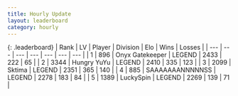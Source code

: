 ```yaml
---
title: Hourly Update
layout: leaderboard
category: hourly
---
```


{: .leaderboard}
| Rank | LV | Player | Division | Elo | Wins | Losses |
| --- | --- | --- | --- | --- | --- | --- |
| <span data-change="0">1</span> | 896 | <span title="ID: 402846">Onyx Gatekeeper</span> | LEGEND | <span data-change="0">2433</span> | <span data-change="0">222</span> | <span data-change="0">65</span> |
| <span data-change="0">2</span> | 3344 | <span title="ID: 164871">Hungry YuYu</span> | LEGEND | <span data-change="-4">2410</span> | <span data-change="4">335</span> | <span data-change="1">123</span> |
| <span data-change="0">3</span> | 2099 | <span title="ID: 353063">Sktima</span> | LEGEND | <span data-change="0">2351</span> | <span data-change="0">365</span> | <span data-change="0">140</span> |
| <span data-change="0">4</span> | 885 | <span title="ID: 174294">SAAAAAAANNNNNSS</span> | LEGEND | <span data-change="0">2278</span> | <span data-change="0">183</span> | <span data-change="0">84</span> |
| <span data-change="0">5</span> | 1389 | <span title="ID: 498412">LuckySpin</span> | LEGEND | <span data-change="0">2269</span> | <span data-change="0">139</span> | <span data-change="0">71</span> |